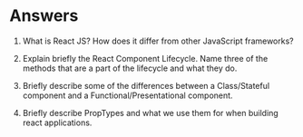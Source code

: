 # Answers

1. What is React JS? How does it differ from other JavaScript frameworks?


2. Explain briefly the React Component Lifecycle. Name three of the methods that are a part of the lifecycle and what they do.


3. Briefly describe some of the differences between a Class/Stateful component and a Functional/Presentational component.


4. Briefly describe PropTypes and what we use them for when building react applications.

